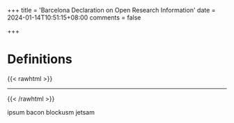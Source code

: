 +++
title = 'Barcelona Declaration on Open Research Information'
date = 2024-01-14T10:51:15+08:00
comments = false

+++

# Definitions
{{< rawhtml >}}
<hr class="small">
{{< /rawhtml >}}

ipsum bacon blockusm jetsam